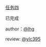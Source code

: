 [任务四](http://ife.baidu.com/task/detail?taskId=4)

已完成

author：[@lhg](https://github.com/kkmikako)

review: [@ylc395](https://github.com/ylc395)

